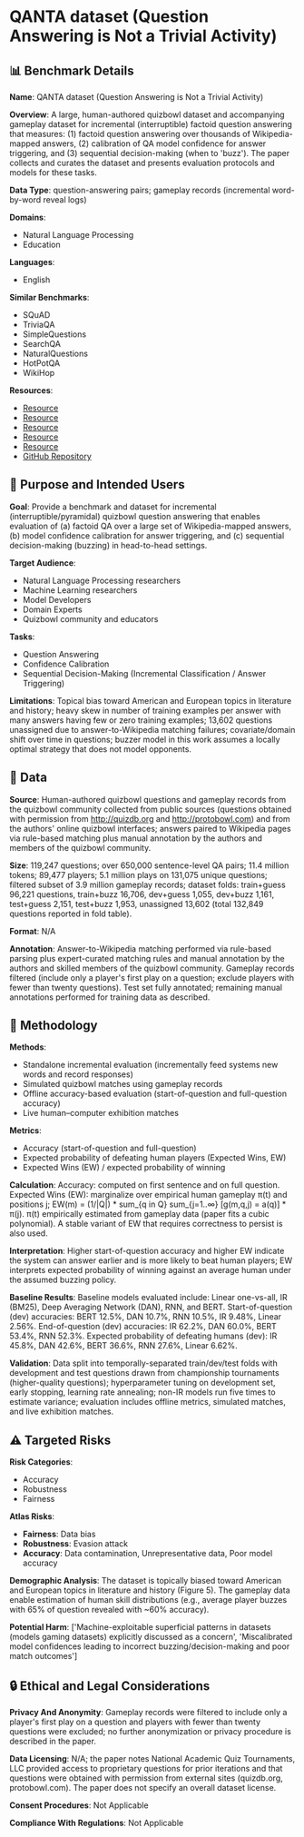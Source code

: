 # QANTA dataset (Question Answering is Not a Trivial Activity)

## 📊 Benchmark Details

**Name**: QANTA dataset (Question Answering is Not a Trivial Activity)

**Overview**: A large, human-authored quizbowl dataset and accompanying gameplay dataset for incremental (interruptible) factoid question answering that measures: (1) factoid question answering over thousands of Wikipedia-mapped answers, (2) calibration of QA model confidence for answer triggering, and (3) sequential decision-making (when to 'buzz'). The paper collects and curates the dataset and presents evaluation protocols and models for these tasks.

**Data Type**: question-answering pairs; gameplay records (incremental word-by-word reveal logs)

**Domains**:
- Natural Language Processing
- Education

**Languages**:
- English

**Similar Benchmarks**:
- SQuAD
- TriviaQA
- SimpleQuestions
- SearchQA
- NaturalQuestions
- HotPotQA
- WikiHop

**Resources**:
- [Resource](http://datasets.qanta.org)
- [Resource](http://quizdb.org)
- [Resource](http://protobowl.com)
- [Resource](http://events.qanta.org)
- [Resource](https://arxiv.org/abs/1904.04792)
- [GitHub Repository](https://github.com/attardi/wikiextractor)

## 🎯 Purpose and Intended Users

**Goal**: Provide a benchmark and dataset for incremental (interruptible/pyramidal) quizbowl question answering that enables evaluation of (a) factoid QA over a large set of Wikipedia-mapped answers, (b) model confidence calibration for answer triggering, and (c) sequential decision-making (buzzing) in head-to-head settings.

**Target Audience**:
- Natural Language Processing researchers
- Machine Learning researchers
- Model Developers
- Domain Experts
- Quizbowl community and educators

**Tasks**:
- Question Answering
- Confidence Calibration
- Sequential Decision-Making (Incremental Classification / Answer Triggering)

**Limitations**: Topical bias toward American and European topics in literature and history; heavy skew in number of training examples per answer with many answers having few or zero training examples; 13,602 questions unassigned due to answer-to-Wikipedia matching failures; covariate/domain shift over time in questions; buzzer model in this work assumes a locally optimal strategy that does not model opponents.

## 💾 Data

**Source**: Human-authored quizbowl questions and gameplay records from the quizbowl community collected from public sources (questions obtained with permission from http://quizdb.org and http://protobowl.com) and from the authors' online quizbowl interfaces; answers paired to Wikipedia pages via rule-based matching plus manual annotation by the authors and members of the quizbowl community.

**Size**: 119,247 questions; over 650,000 sentence-level QA pairs; 11.4 million tokens; 89,477 players; 5.1 million plays on 131,075 unique questions; filtered subset of 3.9 million gameplay records; dataset folds: train+guess 96,221 questions, train+buzz 16,706, dev+guess 1,055, dev+buzz 1,161, test+guess 2,151, test+buzz 1,953, unassigned 13,602 (total 132,849 questions reported in fold table).

**Format**: N/A

**Annotation**: Answer-to-Wikipedia matching performed via rule-based parsing plus expert-curated matching rules and manual annotation by the authors and skilled members of the quizbowl community. Gameplay records filtered (include only a player's first play on a question; exclude players with fewer than twenty questions). Test set fully annotated; remaining manual annotations performed for training data as described.

## 🔬 Methodology

**Methods**:
- Standalone incremental evaluation (incrementally feed systems new words and record responses)
- Simulated quizbowl matches using gameplay records
- Offline accuracy-based evaluation (start-of-question and full-question accuracy)
- Live human–computer exhibition matches

**Metrics**:
- Accuracy (start-of-question and full-question)
- Expected probability of defeating human players (Expected Wins, EW)
- Expected Wins (EW) / expected probability of winning

**Calculation**: Accuracy: computed on first sentence and on full question. Expected Wins (EW): marginalize over empirical human gameplay π(t) and positions j; EW(m) = (1/|Q|) * sum_{q in Q} sum_{j=1..∞} [g(m,q,j) = a(q)] * π(j). π(t) empirically estimated from gameplay data (paper fits a cubic polynomial). A stable variant of EW that requires correctness to persist is also used.

**Interpretation**: Higher start-of-question accuracy and higher EW indicate the system can answer earlier and is more likely to beat human players; EW interprets expected probability of winning against an average human under the assumed buzzing policy.

**Baseline Results**: Baseline models evaluated include: Linear one-vs-all, IR (BM25), Deep Averaging Network (DAN), RNN, and BERT. Start-of-question (dev) accuracies: BERT 12.5%, DAN 10.7%, RNN 10.5%, IR 9.48%, Linear 2.56%. End-of-question (dev) accuracies: IR 62.2%, DAN 60.0%, BERT 53.4%, RNN 52.3%. Expected probability of defeating humans (dev): IR 45.8%, DAN 42.6%, BERT 36.6%, RNN 27.6%, Linear 6.62%.

**Validation**: Data split into temporally-separated train/dev/test folds with development and test questions drawn from championship tournaments (higher-quality questions); hyperparameter tuning on development set, early stopping, learning rate annealing; non-IR models run five times to estimate variance; evaluation includes offline metrics, simulated matches, and live exhibition matches.

## ⚠️ Targeted Risks

**Risk Categories**:
- Accuracy
- Robustness
- Fairness

**Atlas Risks**:
- **Fairness**: Data bias
- **Robustness**: Evasion attack
- **Accuracy**: Data contamination, Unrepresentative data, Poor model accuracy

**Demographic Analysis**: The dataset is topically biased toward American and European topics in literature and history (Figure 5). The gameplay data enable estimation of human skill distributions (e.g., average player buzzes with 65% of question revealed with ~60% accuracy).

**Potential Harm**: ['Machine-exploitable superficial patterns in datasets (models gaming datasets) explicitly discussed as a concern', 'Miscalibrated model confidences leading to incorrect buzzing/decision-making and poor match outcomes']

## 🔒 Ethical and Legal Considerations

**Privacy And Anonymity**: Gameplay records were filtered to include only a player's first play on a question and players with fewer than twenty questions were excluded; no further anonymization or privacy procedure is described in the paper.

**Data Licensing**: N/A; the paper notes National Academic Quiz Tournaments, LLC provided access to proprietary questions for prior iterations and that questions were obtained with permission from external sites (quizdb.org, protobowl.com). The paper does not specify an overall dataset license.

**Consent Procedures**: Not Applicable

**Compliance With Regulations**: Not Applicable
